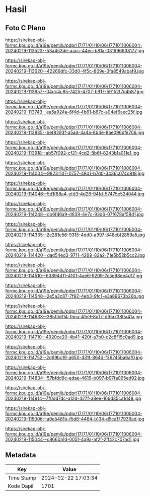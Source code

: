 # Hasil

## Foto C Plano

https://sirekap-obj-formc.kpu.go.id/a19e/pemilu/pdpr/17/71/01/10/06/1771011006004-20240219-113523--53a453de-aacc-44ec-b81a-031996938177.jpg

https://sirekap-obj-formc.kpu.go.id/a19e/pemilu/pdpr/17/71/01/10/06/1771011006004-20240219-113620--42266dfc-33d0-4f5c-809e-3fa8549abaf9.jpg

https://sirekap-obj-formc.kpu.go.id/a19e/pemilu/pdpr/17/71/01/10/06/1771011006004-20240219-113657--04dc4c85-7425-4707-b917-59152f7d4b87.jpg

https://sirekap-obj-formc.kpu.go.id/a19e/pemilu/pdpr/17/71/01/10/06/1771011006004-20240219-113743--ea5a924a-6f4d-4b61-b67c-a04ef6aec25f.jpg

https://sirekap-obj-formc.kpu.go.id/a19e/pemilu/pdpr/17/71/01/10/06/1771011006004-20240219-113835--bef8293f-a5ad-4a4a-8b4e-8ae096dfe706.jpg

https://sirekap-obj-formc.kpu.go.id/a19e/pemilu/pdpr/17/71/01/10/06/1771011006004-20240219-113918--ab57f092-cf21-4cd2-8b6f-8243b1a011e1.jpg

https://sirekap-obj-formc.kpu.go.id/a19e/pemilu/pdpr/17/71/01/10/06/1771011006004-20240219-114004--98231107-0757-48d1-b7d0-3436c074d818.jpg

https://sirekap-obj-formc.kpu.go.id/a19e/pemilu/pdpr/17/71/01/10/06/1771011006004-20240219-114046--5d1f88a4-efd3-4d26-94fd-57475e524044.jpg

https://sirekap-obj-formc.kpu.go.id/a19e/pemilu/pdpr/17/71/01/10/06/1771011006004-20240219-114248--db6fd6a9-d839-4e7c-93d6-07f678af58d1.jpg

https://sirekap-obj-formc.kpu.go.id/a19e/pemilu/pdpr/17/71/01/10/06/1771011006004-20240219-114335--2e281e56-9315-4dd0-a997-848cbf2859a5.jpg

https://sirekap-obj-formc.kpu.go.id/a19e/pemilu/pdpr/17/71/01/10/06/1771011006004-20240219-114420--dad54ed3-9711-4299-82a2-71e5b52b5cc2.jpg

https://sirekap-obj-formc.kpu.go.id/a19e/pemilu/pdpr/17/71/01/10/06/1771011006004-20240219-114510--63894d11-4101-4ae6-9209-7c5e98ee4d17.jpg

https://sirekap-obj-formc.kpu.go.id/a19e/pemilu/pdpr/17/71/01/10/06/1771011006004-20240219-114548--2e5a3c87-7f92-4eb3-9fc1-e3a89673b26b.jpg

https://sirekap-obj-formc.kpu.go.id/a19e/pemilu/pdpr/17/71/01/10/06/1771011006004-20240219-114633--3850b614-f5ea-41e9-8d17-df6a7380a41a.jpg

https://sirekap-obj-formc.kpu.go.id/a19e/pemilu/pdpr/17/71/01/10/06/1771011006004-20240219-114710--4920ce20-4b41-420f-a7b0-d2c8f15c0ad9.jpg

https://sirekap-obj-formc.kpu.go.id/a19e/pemilu/pdpr/17/71/01/10/06/1771011006004-20240219-114752--2d69bc19-a650-431f-864d-f36745ba6af0.jpg

https://sirekap-obj-formc.kpu.go.id/a19e/pemilu/pdpr/17/71/01/10/06/1771011006004-20240219-114834--57bfdd9c-edae-4619-b097-b97fa095ed92.jpg

https://sirekap-obj-formc.kpu.go.id/a19e/pemilu/pdpr/17/71/01/10/06/1771011006004-20240219-114914--7f0dd7dc-a12d-427f-a8ee-166d35ca1d48.jpg

https://sirekap-obj-formc.kpu.go.id/a19e/pemilu/pdpr/17/71/01/10/06/1771011006004-20240219-115006--a9e5481b-f5d8-4464-b134-d5ca177936ad.jpg

https://sirekap-obj-formc.kpu.go.id/a19e/pemilu/pdpr/17/71/01/10/06/1771011006004-20240219-115044--c8660a1d-005f-4a9a-af2f-2ff42c707ad1.jpg


## Metadata

| Key        | Value               |
| ---------- | ------------------- |
| Time Stamp | 2024-02-22 17:03:34 |
| Kode Dapil | 1701                |



